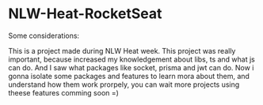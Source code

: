# NLW-Heat-RocketSeat

Some considerations:

This is a project made during NLW Heat week.
This project was really important, because increased my knowledgement about libs, ts and what js can do.
And I saw what packages like socket, prisma and jwt can do.
Now i gonna isolate some packages and features to learn mora about them, and understand how them work prorpely, you can wait more projects using theese features comming soon =)
